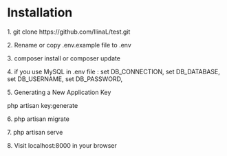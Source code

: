 <h1>Installation</h1>
<p>1. git clone https://github.com/IlinaL/test.git</p>
<p>2. Rename or copy .env.example file to .env </p>
<p>3. composer install or composer update </p>
<p>4. if you use MySQL in .env file :
set DB_CONNECTION, 
set DB_DATABASE,
set DB_USERNAME,
set DB_PASSWORD,
<p>5. Generating a New Application Key</p><p>php artisan key:generate</p>
<p>6. php artisan migrate</p>
<p>7. php artisan serve </p>
<p>8. Visit localhost:8000 in your browser </p>
